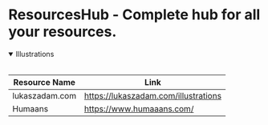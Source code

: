 # ResourcesHub - Complete hub for all your resources.

<details open>
<summary>Illustrations</summary>
<br>
  
| Resource Name | Link |
| ----------- | ----------- |
| lukaszadam.com | https://lukaszadam.com/illustrations |
| Humaans   | https://www.humaaans.com/ |
  
</details>
